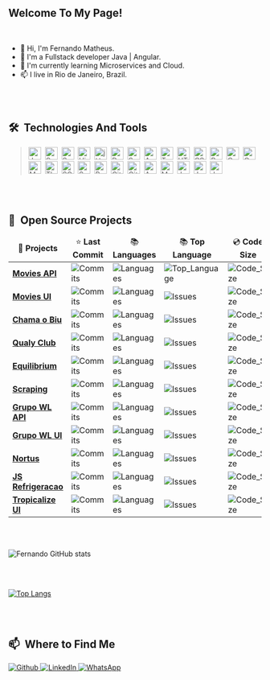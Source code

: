 <h2>Welcome To My Page!</h2>

<br/>

- 👋 Hi, I'm Fernando Matheus.
- 👀 I'm a Fullstack developer Java | Angular. 
- 🌱 I'm currently learning Microservices and Cloud.
- 📫 I live in Rio de Janeiro, Brazil. <img src="https://cdn-icons-png.flaticon.com/512/330/330430.png" width="13"/>

<!---
fmatheus21/fmatheus21 is a ✨ special ✨ repository because its `README.md` (this file) appears on your GitHub profile.
You can click the Preview link to take a look at your changes.
--->

<br/><br/>  

## 🛠  Technologies And Tools

<a name="learning-now"></a>

> <img src="https://img.shields.io/badge/Java-282C34?logo=java&logoColor=007396" alt="Java" title="Java" height="25" />&nbsp;
> <img src="https://img.shields.io/badge/Spring_Boot-282C34?logo=springboot&logoColor=6DB33F" alt="Spring Boot" title="Spring Boot" height="25" />&nbsp;
> <img src="https://img.shields.io/badge/Spring_Security-282C34?logo=springboot&logoColor=6DB33F" alt="Spring Security" title="Spring Security" height="25" />&nbsp;
> <img src="https://img.shields.io/badge/Hibernate-282C34?logo=hibernate&logoColor=59666C" alt="Hibernate" title="Hibernate" height="25" />&nbsp;
> <img src="https://img.shields.io/badge/-jUnit5-282C34?logo=junit5&logoColor=25A162" alt="jUnit5" title="jUnit5" height="25" />&nbsp;
> <img src="https://img.shields.io/badge/-Docker-282C34?logo=docker&logoColor=46a2f1" alt="Docker" title="Docker" height="25" />&nbsp;
> <img src="https://img.shields.io/badge/-Swagger-282C34?logo=swagger&logoColor=85EA2D" alt="Swagger" title="Swagger" height="25" />&nbsp;
> <img src="https://img.shields.io/badge/Angular-282C34?logo=angular&logoColor=DD0031" alt="Angular" title="Angular" height="25" />&nbsp;
> <img src="https://img.shields.io/badge/TypeScript-282C34?logo=typescript&logoColor=007ACC" alt="TypeScript" title="TypeScript" height="25" />&nbsp;
> <img src="https://img.shields.io/badge/HTML5-282C34?logo=html5&logoColor=E34F26" alt="HTML5 logo" title="HTML5" height="25" />&nbsp;
> <img src="https://img.shields.io/badge/CSS3-282C34?logo=css3&logoColor=F7DF1E" alt="CSS3" title="CSS3" height="25" />&nbsp;
> <img src="https://img.shields.io/badge/Bootstrap-282C34?logo=bootstrap&logoColor=7952B3" alt="Bootstrap" title="Bootstrap" height="25" />&nbsp;
> <img src="https://img.shields.io/badge/Gradle-282C34?logo=gradle&logoColor=6DB33F" alt="Gradle" title="Gradle" height="25" />&nbsp;
> <img src="https://img.shields.io/badge/Oracle-282C34?logo=oracle&logoColor=F80000" alt="Oracle" title="Oracle" height="25" />&nbsp;
> <img src="https://img.shields.io/badge/Maven-282C34?logo=maven&logoColor=C71A36" alt="Maven" title="Maven" height="25" />&nbsp;
> <img src="https://img.shields.io/badge/Thymeleaf-282C34?logo=thymeleaf&logoColor=005F0F" alt="Thymeleaf" title="Thymeleaf" height="25" />&nbsp;
> <img src="https://img.shields.io/badge/SQL_Server-282C34?logo=microsoftsqlserver&logoColor=CC2927" alt="SQL Serve" title="SQL Server" height="25" />&nbsp;
> <img src="https://img.shields.io/badge/Sass-282C34?logo=sass&logoColor=CC6699" alt="Sass" title="Sass" height="25" />&nbsp;
> <img src="https://img.shields.io/badge/Postman-282C34?logo=postman&logoColor=FF6C37" alt="Postman" title="Postman" height="25" />&nbsp;
> <img src="https://img.shields.io/badge/GitLab-282C34?logo=gitlab&logoColor=FCA121" alt="GitLab" title="GitLab" height="25" />&nbsp;
> <img src="https://img.shields.io/badge/GitHub-282C34?logo=github&logoColor=181717" alt="GitHub" title="GitHub" height="25" />&nbsp;
> <img src="https://img.shields.io/badge/Azure-282C34?logo=microsoftazure&logoColor=0078D4" alt="Azure" title="Azure" height="25" />&nbsp;
> <img src="https://img.shields.io/badge/MySQL-282C34?logo=mysql&logoColor=4479A1" alt="MySQL" title="MySQL" height="25" />&nbsp;
> <img src="https://img.shields.io/badge/JavaScript-282C34?logo=javascript&logoColor=F7DF1E" alt="JavaScript" title="JavaScript" height="25" />&nbsp;
> <img src="https://img.shields.io/badge/JavaScript-282C34?logo=javascript&logoColor=F7DF1E" alt="JavaScript" title="JavaScript" height="25" />&nbsp;
> <img src="https://img.shields.io/badge/JavaScript-282C34?logo=javascript&logoColor=F7DF1E" alt="JavaScript" title="JavaScript" height="25" />&nbsp;

<br/><br/>    
  
  ## 🎁  Open Source Projects

  
<table>
  <thead align="center">
    <tr border: none;>
      <td>🎁<b> Projects</b></td>
      <td>⭐<b> Last Commit</b></td>
      <td>📚<b> Languages</b></td>
      <td>📚<b> Top Language</b></td>     
      <td>💿<b> Code Size</b></td>       
    </tr>
  </thead>
  <tbody>
    <tr>
      <td><a href="https://github.com/fmatheus21/movies-api" target="_blank"><b>Movies API</b></a></td>
      <td><img alt="Commits" src="https://img.shields.io/github/last-commit/fmatheus21/movies-api?style=flat-square&labelColor=343b41"/></td>
      <td><img alt="Languages" src="https://img.shields.io/github/languages/count/fmatheus21/movies-api"/></td>
      <td><img alt="Top_Language" src="https://img.shields.io/github/languages/top/fmatheus21/movies-api"/></td>     
      <td><img alt="Code_Size" src="https://img.shields.io/github/languages/code-size/fmatheus21/movies-api"/></td> 
    </tr>
    <tr>
      <td><a href="https://github.com/fmatheus21/movies-ui" target="_blank"><b>Movies UI</b></a></td>
      <td><img alt="Commits" src="https://img.shields.io/github/last-commit/fmatheus21/movies-ui?style=flat-square&labelColor=343b41"/></td>
      <td><img alt="Languages" src="https://img.shields.io/github/languages/count/fmatheus21/movies-ui"/></td>
      <td><img alt="Issues" src="https://img.shields.io/github/languages/top/fmatheus21/movies-ui"/></td>
      <td><img alt="Code_Size" src="https://img.shields.io/github/languages/code-size/fmatheus21/movies-ui"/></td> 
    </tr>
    <tr>
      <td><a href="https://github.com/fmatheus21/chma-o-biu" target="_blank"><b>Chama o Biu</b></a></td>
      <td><img alt="Commits" src="https://img.shields.io/github/last-commit/fmatheus21/chma-o-biu?style=flat-square&labelColor=343b41"/></td>
      <td><img alt="Languages" src="https://img.shields.io/github/languages/count/fmatheus21/chma-o-biu"/></td>
      <td><img alt="Issues" src="https://img.shields.io/github/languages/top/fmatheus21/chma-o-biu"/></td>
      <td><img alt="Code_Size" src="https://img.shields.io/github/languages/code-size/fmatheus21/chma-o-biu"/></td> 
    </tr>
    <tr>
      <td><a href="https://github.com/fmatheus21/qualyclub" target="_blank"><b>Qualy Club</b></a></td>
      <td><img alt="Commits" src="https://img.shields.io/github/last-commit/fmatheus21/qualyclub?style=flat-square&labelColor=343b41"/></td>
      <td><img alt="Languages" src="https://img.shields.io/github/languages/count/fmatheus21/qualyclub"/></td>
      <td><img alt="Issues" src="https://img.shields.io/github/languages/top/fmatheus21/qualyclub"/></td>
      <td><img alt="Code_Size" src="https://img.shields.io/github/languages/code-size/fmatheus21/qualyclub"/></td> 
    </tr>
    <tr>
      <td><a href="https://github.com/fmatheus21/equilibrium" target="_blank"><b>Equilibrium</b></a></td>
      <td><img alt="Commits" src="https://img.shields.io/github/last-commit/fmatheus21/equilibrium?style=flat-square&labelColor=343b41"/></td>
      <td><img alt="Languages" src="https://img.shields.io/github/languages/count/fmatheus21/equilibrium"/></td>
      <td><img alt="Issues" src="https://img.shields.io/github/languages/top/fmatheus21/equilibrium"/></td>
      <td><img alt="Code_Size" src="https://img.shields.io/github/languages/code-size/fmatheus21/equilibrium"/></td> 
    </tr>     
     <tr>
      <td><a href="https://github.com/fmatheus21/scraping" target="_blank"><b>Scraping</b></a></td>
      <td><img alt="Commits" src="https://img.shields.io/github/last-commit/fmatheus21/scraping?style=flat-square&labelColor=343b41"/></td>
      <td><img alt="Languages" src="https://img.shields.io/github/languages/count/fmatheus21/scraping"/></td>
      <td><img alt="Issues" src="https://img.shields.io/github/languages/top/fmatheus21/scraping"/></td>
      <td><img alt="Code_Size" src="https://img.shields.io/github/languages/code-size/fmatheus21/scraping"/></td> 
    </tr>
     <tr>
      <td><a href="https://github.com/fmatheus21/grupo_wl_api" target="_blank"><b>Grupo WL API</b></a></td>
      <td><img alt="Commits" src="https://img.shields.io/github/last-commit/fmatheus21/grupo_wl_api?style=flat-square&labelColor=343b41"/></td>
      <td><img alt="Languages" src="https://img.shields.io/github/languages/count/fmatheus21/grupo_wl_api"/></td>
      <td><img alt="Issues" src="https://img.shields.io/github/languages/top/fmatheus21/grupo_wl_api"/></td>
      <td><img alt="Code_Size" src="https://img.shields.io/github/languages/code-size/fmatheus21/grupo_wl_api"/></td> 
    </tr>
     <tr>
      <td><a href="https://github.com/fmatheus21/grupo_wl_ui" target="_blank"><b>Grupo WL UI</b></a></td>
      <td><img alt="Commits" src="https://img.shields.io/github/last-commit/fmatheus21/grupo_wl_ui?style=flat-square&labelColor=343b41"/></td>
      <td><img alt="Languages" src="https://img.shields.io/github/languages/count/fmatheus21/grupo_wl_ui"/></td>
      <td><img alt="Issues" src="https://img.shields.io/github/languages/top/fmatheus21/grupo_wl_ui"/></td>
      <td><img alt="Code_Size" src="https://img.shields.io/github/languages/code-size/fmatheus21/grupo_wl_ui"/></td>
    </tr>
     <tr>
      <td><a href="https://github.com/fmatheus21/Nortus" target="_blank"><b>Nortus</b></a></td>
      <td><img alt="Commits" src="https://img.shields.io/github/last-commit/fmatheus21/Nortus?style=flat-square&labelColor=343b41"/></td>
      <td><img alt="Languages" src="https://img.shields.io/github/languages/count/fmatheus21/Nortus"/></td>
      <td><img alt="Issues" src="https://img.shields.io/github/languages/top/fmatheus21/Nortus"/></td>
      <td><img alt="Code_Size" src="https://img.shields.io/github/languages/code-size/fmatheus21/Nortus"/></td> 
    </tr>
     <tr>
      <td><a href="https://github.com/fmatheus21/js_refrigeracao" target="_blank"><b>JS Refrigeracao</b></a></td>
      <td><img alt="Commits" src="https://img.shields.io/github/last-commit/fmatheus21/js_refrigeracao?style=flat-square&labelColor=343b41"/></td>
      <td><img alt="Languages" src="https://img.shields.io/github/languages/count/fmatheus21/js_refrigeracao"/></td>
      <td><img alt="Issues" src="https://img.shields.io/github/languages/top/fmatheus21/js_refrigeracao"/></td>
      <td><img alt="Code_Size" src="https://img.shields.io/github/languages/code-size/fmatheus21/js_refrigeracao"/></td> 
    </tr>
     <tr>
      <td><a href="https://github.com/fmatheus21/tropicalize-ui" target="_blank"><b>Tropicalize UI</b></a></td>
      <td><img alt="Commits" src="https://img.shields.io/github/last-commit/fmatheus21/tropicalize-ui?style=flat-square&labelColor=343b41"/></td>
      <td><img alt="Languages" src="https://img.shields.io/github/languages/count/fmatheus21/tropicalize-ui"/></td>
      <td><img alt="Issues" src="https://img.shields.io/github/languages/top/fmatheus21/tropicalize-ui"/></td>
      <td><img alt="Code_Size" src="https://img.shields.io/github/languages/code-size/fmatheus21/tropicalize-ui"/></td> 
    </tr>
   
  </tbody>
</table>

<br/><br/> 

![Fernando GitHub stats](https://github-readme-stats.vercel.app/api?username=fmatheus21&show_icons=true&theme=radical)

<br/><br/> 

[![Top Langs](https://github-readme-stats.vercel.app/api/top-langs/?username=fmatheus21&layout=compact&theme=radical)](https://github.com/fmatheus21/github-readme-stats)

<br/><br/> 
  

## 📫  Where to Find Me

<p>
  <a href="https://github.com/fmatheus21" target="_blank">
    <img alt="Github" src="https://img.shields.io/badge/GitHub-%2312100E.svg?&style=for-the-badge&logo=Github&logoColor=white" />
  </a> 
   
  <a href="https://www.linkedin.com/in/fmatheus" target="_blank">
    <img alt="LinkedIn" src="https://img.shields.io/badge/linkedin-%230077B5.svg?&style=for-the-badge&logo=linkedin&logoColor=white" />
  </a> 
  
   <a href="https://api.whatsapp.com/send?phone=5521981964019&text=Ol%C3%A1%2C%20Fernando!" target="_blank">
    <img alt="WhatsApp" src="https://img.shields.io/badge/-WhatsApp-25D366?style=for-the-badge&logo=whatsapp&logoColor=white" />
  </a> 
</p>
  
